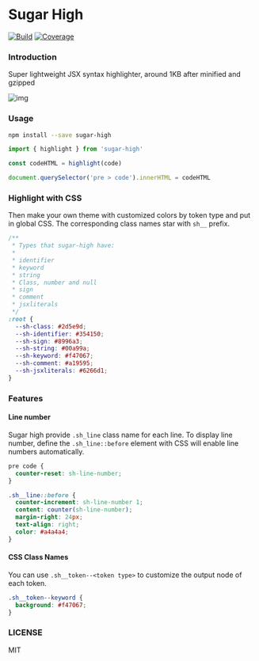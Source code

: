 # Sugar High

[![Build][build-badge]][build]
[![Coverage][coverage-badge]][coverage]

### Introduction

Super lightweight JSX syntax highlighter, around 1KB after minified and gzipped

![img](https://repository-images.githubusercontent.com/453236442/aa0db684-bad3-4cd3-a420-f4e53b8c6757)

### Usage

```sh
npm install --save sugar-high
```

```js
import { highlight } from 'sugar-high'

const codeHTML = highlight(code)

document.querySelector('pre > code').innerHTML = codeHTML
```

### Highlight with CSS

Then make your own theme with customized colors by token type and put in global CSS. The corresponding class names star with `sh__` prefix.

```css
/**
 * Types that sugar-high have:
 *
 * identifier
 * keyword
 * string
 * Class, number and null
 * sign
 * comment
 * jsxliterals
 */
:root {
  --sh-class: #2d5e9d;
  --sh-identifier: #354150;
  --sh-sign: #8996a3;
  --sh-string: #00a99a;
  --sh-keyword: #f47067;
  --sh-comment: #a19595;
  --sh-jsxliterals: #6266d1;
}
```

### Features

#### Line number

Sugar high provide `.sh_line` class name for each line. To display line number, define the `.sh_line::before` element with CSS will enable line numbers automatically.

```css
pre code {
  counter-reset: sh-line-number;
}

.sh__line::before {
  counter-increment: sh-line-number 1;
  content: counter(sh-line-number);
  margin-right: 24px;
  text-align: right;
  color: #a4a4a4;
}
```

#### CSS Class Names

You can use `.sh__token--<token type>` to customize the output node of each token.

```css
.sh__token--keyword {
  background: #f47067;
}
```

### LICENSE

MIT

<!-- Definitions -->

[build-badge]: https://github.com/huozhi/sugar-high/workflows/Test/badge.svg

[build]: https://github.com/huozhi/sugar-high/actions

[coverage-badge]: https://badge.fury.io/js/sugar-high.svg

[coverage]: https://codecov.io/github/huozhi/sugar-high

[downloads-badge]: https://img.shields.io/npm/dm/sugar-high.svg

[downloads]: https://www.npmjs.com/package/sugar-high
